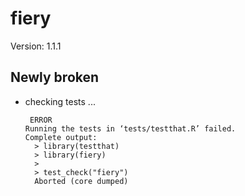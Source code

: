 # fiery

Version: 1.1.1

## Newly broken

*   checking tests ...
    ```
     ERROR
    Running the tests in ‘tests/testthat.R’ failed.
    Complete output:
      > library(testthat)
      > library(fiery)
      > 
      > test_check("fiery")
      Aborted (core dumped)
    ```

